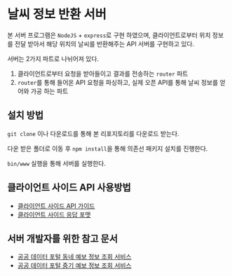 # 날씨 정보 반환 서버
본 서버 프로그램은 `NodeJS` + `express`로 구현 하였으며, 클라이언트로부터 위치 정보를 전달 받아서 해당 위치의 날씨를 반환해주는 API 서버를 구현하고 있다. 

서버는 2가지 파트로 나뉘어져 있다. 

1. 클라이언트로부터 요청을 받아들이고 결과를 전송하는 `router` 파트
2. `router`를 통해 들어온 API 요청을 파싱하고, 실제 오픈 API를 통해 날씨 정보를 얻어와 가공 하는 파트



## 설치 방법

`git clone` 이나 다운로드를 통해 본 리포지토리를 다운로드 받는다. 

다운 받은 폴더로 이동 후 `npm install`을 통해 의존선 패키지 설치를 진행한다.

`bin/www` 실행을 통해 서버를 실행한다. 



## 클라이언트 사이드 API 사용방법

- [클라이언트 사이드 API 가이드](./docs/클라이언트-사이드-API.md)
- [클라이언트 사이드 응답 포맷](./docs/response.md)



## 서버 개발자를 위한 참고 문서

- [공공 데이터 포털 동네 예보 정보 조회 서비스](./docs/OpenAPI_사용자-활용가이드_기상청_신규_동네예보정보조회서비스_v1.4.pdf)
- [공공 데이터 포털 중기 예보 정보 조회 서비스](./docs/OpenAPI_사용자_활용가이드_기상청_중기예보정보조회서비스_v1.4.pdf)